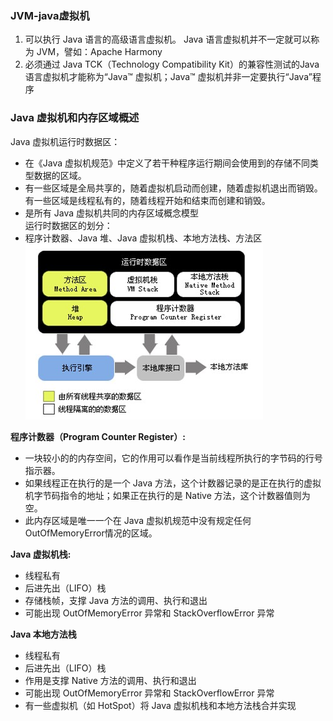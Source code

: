 ### JVM-java虚拟机  
1. 可以执行 Java 语言的高级语言虚拟机。 Java 语言虚拟机并不一定就可以称为 JVM，譬如：Apache Harmony  
2. 必须通过 Java TCK（Technology Compatibility Kit）的兼容性测试的Java语言虚拟机才能称为“Java™ 虚拟机；Java™ 虚拟机并非一定要执行“Java”程序  

### Java 虚拟机和内存区域概述  

Java 虚拟机运行时数据区：  

* 在《Java 虚拟机规范》中定义了若干种程序运行期间会使用到的存储不同类型数据的区域。  
* 有一些区域是全局共享的，随着虚拟机启动而创建，随着虚拟机退出而销毁。有一些区域是线程私有的，随着线程开始和结束而创建和销毁。  
* 是所有 Java 虚拟机共同的内存区域概念模型  
运行时数据区的划分：  
* 程序计数器、Java 堆、Java 虚拟机栈、本地方法栈、方法区  
![运行时数据区的划分](./../../../../../../docs/运行时数据区的划分.jpg)  

**程序计数器（Program Counter Register）:**  

* 一块较小的的内存空间，它的作用可以看作是当前线程所执行的字节码的行号指示器。  
* 如果线程正在执行的是一个 Java 方法，这个计数器记录的是正在执行的虚拟机字节码指令的地址；如果正在执行的是 Native 方法，这个计数器值则为空。  
* 此内存区域是唯一一个在 Java 虚拟机规范中没有规定任何 OutOfMemoryError情况的区域。  

**Java 虚拟机栈:**  

* 线程私有  
* 后进先出（LIFO）栈  
* 存储栈帧，支撑 Java 方法的调用、执行和退出  
* 可能出现 OutOfMemoryError 异常和 StackOverflowError 异常  

**Java 本地方法栈**  

* 线程私有  
* 后进先出（LIFO）栈  
* 作用是支撑 Native 方法的调用、执行和退出  
* 可能出现 OutOfMemoryError 异常和 StackOverflowError 异常  
* 有一些虚拟机（如 HotSpot）将 Java 虚拟机栈和本地方法栈合并实现  








